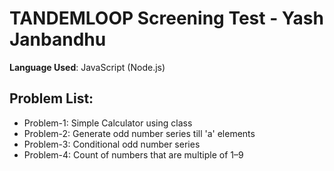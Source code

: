 # TANDEMLOOP Screening Test - Yash Janbandhu

**Language Used**: JavaScript (Node.js)

## Problem List:
- Problem-1: Simple Calculator using class
- Problem-2: Generate odd number series till 'a' elements
- Problem-3: Conditional odd number series
- Problem-4: Count of numbers that are multiple of 1–9